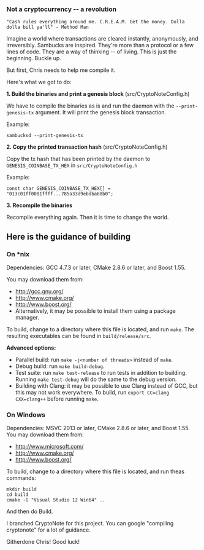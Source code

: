 ### Not a cryptocurrency -- a revolution  

`"Cash rules everything around me. C.R.E.A.M. Get the money. Dolla dolla bill ya'll" - Method Man`

Imagine a world where transactions are cleared instantly, anonymously, and irreversibly.  Sambucks are inspired.  They're more than a protocol or a few lines of code.  They are a way of thinking -- of living.  This is just the beginning.  Buckle up.  

But first, Chris needs to help me compile it.

Here's what we got to do:

**1. Build the binaries and print a genesis block** (src/CryptoNoteConfig.h)

We have to compile the binaries as is and run the daemon with the `--print-genesis-tx` argument.  It will print the genesis block transaction.

Example:
```
sambucksd --print-genesis-tx
```

**2. Copy the printed transaction hash** (src/CryptoNoteConfig.h)

Copy the tx hash that has been printed by the daemon to `GENESIS_COINBASE_TX_HEX` in `src/CryptoNoteConfig.h`

Example:
```
const char GENESIS_COINBASE_TX_HEX[] = "013c01ff0001ffff...785a33d9ebdba68b0";
```

**3. Recompile the binaries**

Recompile everything again. Then it is time to change the world.


## Here is the guidance of building

### On *nix

Dependencies: GCC 4.7.3 or later, CMake 2.8.6 or later, and Boost 1.55.

You may download them from:

* http://gcc.gnu.org/
* http://www.cmake.org/
* http://www.boost.org/
* Alternatively, it may be possible to install them using a package manager.

To build, change to a directory where this file is located, and run `make`. The resulting executables can be found in `build/release/src`.

**Advanced options:**

* Parallel build: run `make -j<number of threads>` instead of `make`.
* Debug build: run `make build-debug`.
* Test suite: run `make test-release` to run tests in addition to building. Running `make test-debug` will do the same to the debug version.
* Building with Clang: it may be possible to use Clang instead of GCC, but this may not work everywhere. To build, run `export CC=clang CXX=clang++` before running `make`.

### On Windows
Dependencies: MSVC 2013 or later, CMake 2.8.6 or later, and Boost 1.55. You may download them from:

* http://www.microsoft.com/
* http://www.cmake.org/
* http://www.boost.org/

To build, change to a directory where this file is located, and run theas commands: 
```
mkdir build
cd build
cmake -G "Visual Studio 12 Win64" ..
```

And then do Build.

I branched CryptoNote for this project.  You can google "compiling cryptonote" for a lot of guidance.

Githerdone Chris! Good luck!

